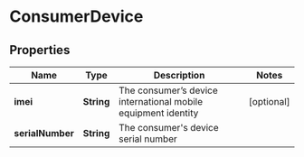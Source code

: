 
# ConsumerDevice

## Properties
Name | Type | Description | Notes
------------ | ------------- | ------------- | -------------
**imei** | **String** | The consumer’s device international mobile equipment identity |  [optional]
**serialNumber** | **String** | The consumer&#39;s device serial number | 



